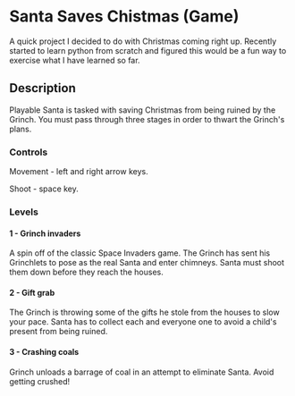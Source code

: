 # Santa Saves Chistmas (Game) 

A quick project I decided to do with Christmas coming right up. Recently started to learn python from scratch and figured this would be a fun way to exercise what I have learned so far.

## Description

Playable Santa is tasked with saving Christmas from being ruined by the Grinch. You must pass through three stages in order to thwart the Grinch's plans.

### Controls

Movement - left and right arrow keys.

Shoot - space key. 

### Levels
#### 1 - Grinch invaders
A spin off of the classic Space Invaders game. The Grinch has sent his Grinchlets to pose as the real Santa and enter chimneys. Santa must shoot them down before they reach the houses.
#### 2 - Gift grab
The Grinch is throwing some of the gifts he stole from the houses to slow your pace. Santa has to collect each and everyone one to avoid a child's present from being ruined. 
#### 3 - Crashing coals
Grinch unloads a barrage of coal in an attempt to eliminate Santa. Avoid getting crushed!


